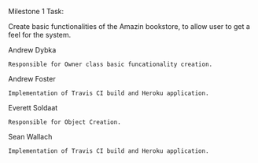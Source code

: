 Milestone 1 Task:
    
   Create basic functionalities of the Amazin bookstore, to allow user to get a feel for the system.

Andrew Dybka

    Responsible for Owner class basic funcationality creation.

Andrew Foster

    Implementation of Travis CI build and Heroku application.
    
Everett Soldaat

    Responsible for Object Creation. 

Sean Wallach

    Implementation of Travis CI build and Heroku application.

